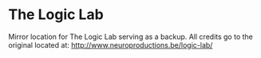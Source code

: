 # The Logic Lab
Mirror location for The Logic Lab serving as a backup. All credits go to the original located at: http://www.neuroproductions.be/logic-lab/

